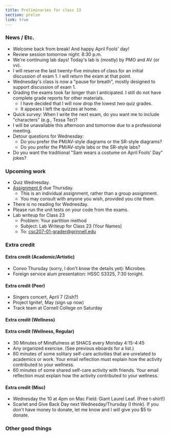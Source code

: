 ```yaml
---
title: Preliminaries for class 23
section: prelim
link: true
---
```

### News / Etc.

* Welcome back from break!  And happy April Fools' day!
* Review session tomorrow night: 8:30 p.m.
* We're continuing lab days!  Today's lab is (mostly) by PMO and AV (or vv).
* I will reserve the last twenty-five minutes of class for an initial 
  discussion of exam 1.  I will return the exam at that point.
* Wednesday's class is now a "pause for breath", mostly designed to
  support discussion of exam 1.
* Grading the exams took far longer than I anticipated.  I still do not
  have complete grade reports for other materials.
    * I have decided that I will now drop the lowest *two* quiz grades.
    * It appears I left the quizzes at home.
* Quick survey: When I write the next exam, do you want me to include
  "characters" (e.g., Tessa Ter)?
* I will be unavailable this afternoon and tomorrow due to a professional 
  meeting.
* Detour questions for Wednesday:
    * Do you prefer the PM/AV-style diagrams or the SR-style diagrams?
    * Do you prefer the PM/AV-style labs or the SR-style labs?
* Do you want the traditional "Sam wears a costume on April Fools' Day" jokes?

### Upcoming work

* Quiz Wednesday.
* [Assignment 6](../assignments/assignment06) due Thursday.
    * This is an individual assignment, rather than a group assignment.
    * You may consult with anyone you wish, provided you cite them.
* There is no reading for Wednesday.
* Please run the unit tests on your code from the exams.
* Lab writeup for Class 23
    * Problem: Your partition method
    * Subject: Lab Writeup for Class 23 (Your Names)
    * To: csc207-01-grader@grinnell.edu

### Extra credit

#### Extra credit (Academic/Artistic)

* Convo Thursday (sorry, I don't know the details yet): Microbes
* Foreign service alum presentation: HSSC S3325, 7:30 tonight.

#### Extra credit (Peer)

* Singers concert, April 7 (2ish?)
* Project Ignite!, May (sign up now)
* Track team at Cornell College on Saturday

#### Extra credit (Wellness)

#### Extra credit (Wellness, Regular)

* 30 Minutes of Mindfulness at SHACS every Monday 4:15-4:45
* Any organized exercise.  (See previous eboards for a list.)
* 60 minutes of some solitary self-care activities that are unrelated to 
  academics or work.  Your email reflection must explain how
  the activity contributed to your wellness.
* 60 minutes of some shared self-care activity with friends.  Your email 
  reflection must explain how the activity contributed to your wellness.

#### Extra credit (Misc)

* Wednesday the 10 at 4pm on Mac Field: Giant Laurel Leaf.  (Free t-shirt!)
* Scarlet and Give Back Day next Wednesday/Thursday (I think).  If you
  don't have money to donate, let me know and I will give you $5 to donate.

### Other good things


